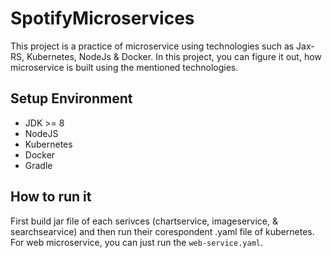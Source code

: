 # SpotifyMicroservices
 
This project is a practice of microservice using technologies such as Jax-RS, Kubernetes, NodeJs & Docker. In this project,
you can figure it out, how microservice is built using the mentioned technologies. 


## Setup Environment
- JDK >= 8
- NodeJS
- Kubernetes
- Docker
- Gradle


## How to run it
First build jar file of each serivces (chartservice, imageservice, & searchsearvice) and then run their corespondent .yaml file of kubernetes.
For web microservice, you can just run the ```web-service.yaml```.

